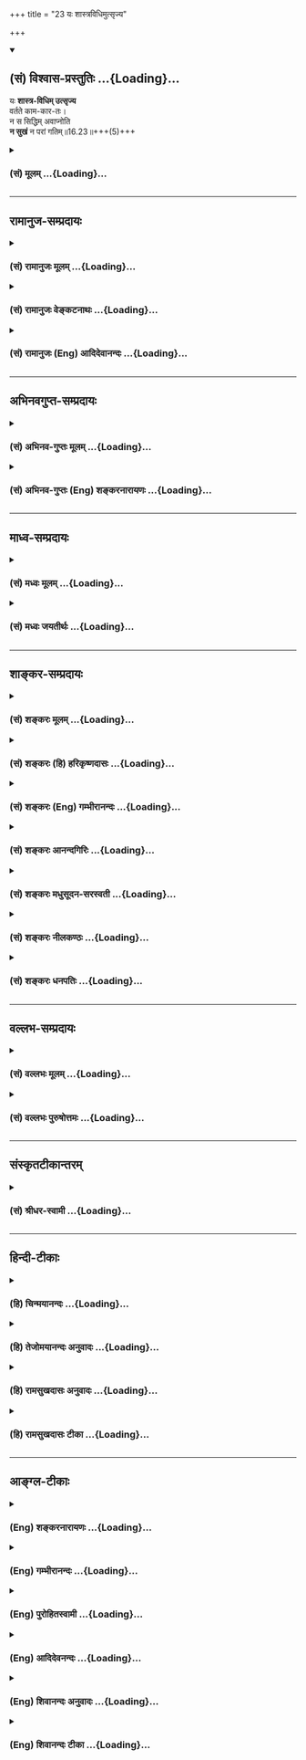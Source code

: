 +++
title = "23 यः शास्त्रविधिमुत्सृज्य"

+++
<div class="js_include" newlevelforh1="2" title="(सं) विश्वास-प्रस्तुतिः" unfilled url="/mahAbhAratam/vyAsaH/shlokashaH/06-bhIShma-parva/03-bhagavad-gItA-parva/saMskRtam/vishvAsa-prastutiH/16_daivAsura-sampad-vib/23_yaH_shAstravidhim.md">
<details open><summary><h2>(सं) विश्वास-प्रस्तुतिः ...{Loading}...</h2></summary>

यः **शास्त्र-विधिम् उत्सृज्य**  
वर्तते काम-कार-तः।  
न स सिद्धिम् अवाप्नोति  
**न सुखं** न परां गतिम्॥16.23॥+++(5)+++
</details>
</div>
<div class="js_include collapsed" newlevelforh1="3" title="(सं) मूलम्" unfilled url="/mahAbhAratam/vyAsaH/shlokashaH/06-bhIShma-parva/03-bhagavad-gItA-parva/saMskRtam/mUlam/16_daivAsura-sampad-vib/23_yaH_shAstravidhim.md">
<details><summary><h3>(सं) मूलम् ...{Loading}...</h3></summary>

यः शास्त्रविधिमुत्सृज्य वर्तते कामकारतः।  
न स सिद्धिमवाप्नोति न सुखं न परां गतिम्।।16.23।।
</details>
</div>


_________________
## रामानुज-सम्प्रदायः
<div class="js_include collapsed" newlevelforh1="3" title="(सं) रामानुजः मूलम्" unfilled url="/mahAbhAratam/vyAsaH/shlokashaH/06-bhIShma-parva/03-bhagavad-gItA-parva/saMskRtam/rAmAnujaH/mUlam/16_daivAsura-sampad-vib/23_yaH_shAstravidhim.md">
<details><summary><h3>(सं) रामानुजः मूलम् ...{Loading}...</h3></summary>

।।16.23।।**शास्त्रं** वेदाः **विधिः** अनुशासनम् वेदाख्यं मदनुशासनम्
**उत्सृज्य यः कामकारतो वर्तते** स्वच्छन्दानुगणमार्गेण वर्तते; **न स
सिद्धिम् अवाप्नोति;** न काम् अपि आमुष्मिकीं सिद्धिम् अवाप्नोति। **न
सुखं** ऐहिकम् अपि किञ्चिद् अवाप्नोति। **न परां गतिम्** कुतः परां गतिं
प्राप्नोति इत्यर्थः।

</details>
</div>
<div class="js_include collapsed" newlevelforh1="3" title="(सं) रामानुजः वेङ्कटनाथः" unfilled url="/mahAbhAratam/vyAsaH/shlokashaH/06-bhIShma-parva/03-bhagavad-gItA-parva/saMskRtam/rAmAnujaH/venkaTanAthaH/16_daivAsura-sampad-vib/23_yaH_shAstravidhim.md">
<details><summary><h3>(सं) रामानुजः वेङ्कटनाथः ...{Loading}...</h3></summary>

  
  
।।16.23।। आसुरस्वभावेषु मूलतया प्रधानभूतास्त्रय उक्ताः तेभ्योऽपि
प्रधानतमःपरिहार्यो हेतुरनन्तरमुच्यत इत्याहशास्त्रानादर इति।
सर्वावस्थसमस्तपुरुषहितानुशासनाच्छास्त्रशब्दो वेदेष्वेव प्रथमं प्राप्तः
तदनुबन्धादन्येष्वित्यभिप्रायेणाऽऽहशास्त्रं वेदा इति। विधायकवाक्यस्य
शास्त्रशब्देनोपात्तत्वात् तद्व्यापारोऽत्र विधिशब्दविवक्षित इत्याह --
विधिरनुशासनमिति। फलितमाह -- वेदाख्यं मदनुशासनमिति। शास्त्रमेव विधिरिति
सामानाधिकरण्यं वा विवक्षितम्। मदनुशासनं इत्यनेनश्रुतिः स्मृतिर्ममैवाज्ञा
\[वि.ध.76।31\] इत्यादिस्मारणम्। एतेनान्यथा लिङ्गाद्यर्थं वर्णयन्तोऽपि
प्रत्युक्ताः। लिङादयो हि प्रशासितुरभिप्रायमाक्षेपादभिधानतो वा
व्यञ्जयन्ति। शास्त्रप्रतिपक्षभूतः कामकारोऽत्र न शास्त्रीयवैकल्पिकादिविषय
इत्यभिप्रायेणाऽऽहस्वच्छन्दानुगुणमार्गेति। अथ केन प्रयुक्तोऽयं \[3।36\]काम
एष क्रोध एषः \[3।37\] इत्याद्युक्तकामप्रयुक्तेत्युक्तं भवति। या
वेदबाह्याः स्मृतयो याश्च कांश्च कुदृष्टयः। सर्वास्ता निष्फलाः प्रेत्य
तमोनिष्ठा हि ताः स्मृताः \[मनुः12।96कू.पु.पू.7।2।31\]
इत्याद्यनुसन्धानेनाऽऽहन कामप्यामुष्मिकीं सिद्धिमिति।
आमुष्मिकसुखहेतुभूतामुपायसिद्धिमित्यर्थः। न सुखं न स्वर्गादिसुखमित्यर्थः।
यद्वाआमुष्मिकीं सिद्धिमिति स्वर्गादिफलविषयम्सुखमिति त्वैहिकपरम् अत एव हि
किञ्चिच्छब्दः। इहापि हि सुखं शास्त्रीयानुष्ठानजनितपरमपुरुषानुग्रहादेव।
अत एव ह्युच्यते -- अनाराधितगोविन्दा ये नरा दुःखभागिनः \[वि.ध.19।13\]
इति। कैमुत्यप्रदर्शनायात्रान्यसुखसमभिव्याहार इत्याह -- कुतः परां
गतिमिति।  
  

</details>
</div>
<div class="js_include collapsed" newlevelforh1="3" title="(सं) रामानुजः (Eng) आदिदेवानन्दः" unfilled url="/mahAbhAratam/vyAsaH/shlokashaH/06-bhIShma-parva/03-bhagavad-gItA-parva/saMskRtam/rAmAnujaH/english/AdidevAnandaH/16_daivAsura-sampad-vib/23_yaH_shAstravidhim.md">
<details><summary><h3>(सं) रामानुजः (Eng) आदिदेवानन्दः ...{Loading}...</h3></summary>

16.23 Here Sastra means Vedas. Vidhi stands for injunction. He who abandons My injunction called Vedas and acts under the influence of desire, viz., takes the path according to his own wishes, does not attain perfection, He does not reach any Siddhi in the next world, nor does he find the slighest happiness in this world, let alone the attainment of the supreme state. It is not possible for him to do so.
Such is the meaning.

</details>
</div>


_________________
## अभिनवगुप्त-सम्प्रदायः
<div class="js_include collapsed" newlevelforh1="3" title="(सं) अभिनव-गुप्तः मूलम्" unfilled url="/mahAbhAratam/vyAsaH/shlokashaH/06-bhIShma-parva/03-bhagavad-gItA-parva/saMskRtam/abhinava-guptaH/mUlam/16_daivAsura-sampad-vib/23_yaH_shAstravidhim.md">
<details><summary><h3>(सं) अभिनव-गुप्तः मूलम् ...{Loading}...</h3></summary>

।।16.23 -- 16.24।। न चैतत् पुरुषवचनमित्यनादरणीयम्; अपि तु
अनादिशास्त्रमत्र प्रमाणम् इत्युच्यते -- यः शास्त्रविधिमिति। तस्मादिति।
शास्त्रविधिं त्यजत स्वमनीषयैव कार्याकार्यविचारं कुर्वतः प्रत्युत
नरकपातः। तस्मात् आत्मबुद्ध्या +++(S;;N add शास्त्रमननुसृत्य after
आत्मबुद्ध्या)+++ कार्याकार्यव्यवस्थां मा कार्षीः इति तात्पर्यम् \[इति\]।

</details>
</div>
<div class="js_include collapsed" newlevelforh1="3" title="(सं) अभिनव-गुप्तः (Eng) शङ्करनारायणः" unfilled url="/mahAbhAratam/vyAsaH/shlokashaH/06-bhIShma-parva/03-bhagavad-gItA-parva/saMskRtam/abhinava-guptaH/english/shankaranArAyaNaH/16_daivAsura-sampad-vib/23_yaH_shAstravidhim.md">
<details><summary><h3>(सं) अभिनव-गुप्तः (Eng) शङ्करनारायणः ...{Loading}...</h3></summary>

16.23 See Coment under 16.24

</details>
</div>


_________________
## माध्व-सम्प्रदायः
<div class="js_include collapsed" newlevelforh1="3" title="(सं) मध्वः मूलम्" unfilled url="/mahAbhAratam/vyAsaH/shlokashaH/06-bhIShma-parva/03-bhagavad-gItA-parva/saMskRtam/madhvaH/mUlam/16_daivAsura-sampad-vib/23_yaH_shAstravidhim.md">
<details><summary><h3>(सं) मध्वः मूलम् ...{Loading}...</h3></summary>

।।16.23।। Sri Madhvacharya did not comment on this sloka.,

</details>
</div>
<div class="js_include collapsed" newlevelforh1="3" title="(सं) मध्वः जयतीर्थः" unfilled url="/mahAbhAratam/vyAsaH/shlokashaH/06-bhIShma-parva/03-bhagavad-gItA-parva/saMskRtam/madhvaH/jayatIrthaH/16_daivAsura-sampad-vib/23_yaH_shAstravidhim.md">
<details><summary><h3>(सं) मध्वः जयतीर्थः ...{Loading}...</h3></summary>

।।16.23।। Sri Jayatirtha did not comment on this sloka.  
  

</details>
</div>


_________________
## शाङ्कर-सम्प्रदायः
<div class="js_include collapsed" newlevelforh1="3" title="(सं) शङ्करः मूलम्" unfilled url="/mahAbhAratam/vyAsaH/shlokashaH/06-bhIShma-parva/03-bhagavad-gItA-parva/saMskRtam/shankaraH/mUlam/16_daivAsura-sampad-vib/23_yaH_shAstravidhim.md">
<details><summary><h3>(सं) शङ्करः मूलम् ...{Loading}...</h3></summary>

।।16.23।। --,**यः शास्त्रविधिं** शास्त्रं वेदः तस्य विधिं
कर्तव्याकर्तव्यज्ञानकारणं विधिप्रतिषेधाख्यम् **उत्सृज्य** त्यक्त्वा
**वर्तते कामकारतः** कामप्रयुक्तः सन्; **न सः सिद्धिं**
पुरुषार्थयोग्यताम् **अवाप्नोति; न** अपि अस्मिन् लोके **सुखं न** अपि
**परां** प्रकृष्टां **गतिं** स्वर्गं मोक्षं वा।।

</details>
</div>
<div class="js_include collapsed" newlevelforh1="3" title="(सं) शङ्करः (हि) हरिकृष्णदासः" unfilled url="/mahAbhAratam/vyAsaH/shlokashaH/06-bhIShma-parva/03-bhagavad-gItA-parva/saMskRtam/shankaraH/hindI/harikRShNadAsaH/16_daivAsura-sampad-vib/23_yaH_shAstravidhim.md">
<details><summary><h3>(सं) शङ्करः (हि) हरिकृष्णदासः ...{Loading}...</h3></summary>

।।16.23।। इस समस्त आसुरी सम्पत्तिके त्यागका और कल्याणमय आचरणोंका; मूल
कारण शास्त्र है; शास्त्रप्रमाणसे ही दोनों किये जा सकते हैं; अन्यथा नहीं;
अतः --, जो मनुष्य शास्त्रके विधानको; अर्थात् कर्तव्यअकर्तव्यके ज्ञानका
कारण जो विधिनिषेधबोधक आदेश है उसको; छोड़कर कामनासे प्रयुक्त हुआ बर्तता
है; वह न तो सिद्धिको -- पुरुषार्थकी योग्यताको पाता है; न इस लोकमें सुख
पाता है और न परम गतिको अर्थात् स्वर्ग या मोक्षको ही पाता है।

</details>
</div>
<div class="js_include collapsed" newlevelforh1="3" title="(सं) शङ्करः (Eng) गम्भीरानन्दः" unfilled url="/mahAbhAratam/vyAsaH/shlokashaH/06-bhIShma-parva/03-bhagavad-gItA-parva/saMskRtam/shankaraH/english/gambhIrAnandaH/16_daivAsura-sampad-vib/23_yaH_shAstravidhim.md">
<details><summary><h3>(सं) शङ्करः (Eng) गम्भीरानन्दः ...{Loading}...</h3></summary>

16.23 Utsrjiya, ignoring, setting aside; sastra-vidhim, the precept of
the scriptures, which is th source of the knoweldge of what is duty and
what is not-called injunction and prohibition; yah, he who; vartate,
acts; kama-karatah, under the impulsion of passion; sah, he; na, does
not; avapnoti, attain; siddhim, perfection, fitness for Liberation; nor
even sukham, happiness in this world; nor even the param, supreme best;
gatim, Goal-heaven or Liberation.

</details>
</div>
<div class="js_include collapsed" newlevelforh1="3" title="(सं) शङ्करः आनन्दगिरिः" unfilled url="/mahAbhAratam/vyAsaH/shlokashaH/06-bhIShma-parva/03-bhagavad-gItA-parva/saMskRtam/shankaraH/AnandagiriH/16_daivAsura-sampad-vib/23_yaH_shAstravidhim.md">
<details><summary><h3>(सं) शङ्करः आनन्दगिरिः ...{Loading}...</h3></summary>

।।16.23।। आसुर्याः संपदो वर्जने श्रेयसश्च करणे किं कारणं तदाह --
**सर्वस्येति।** तस्य कारणत्वं साधयति -- **शास्त्रेति।**
उक्तमुपजीव्यानन्तरश्लोकं प्रवर्तयति -- **अत इति।** शिष्यतेऽनुशिष्यते
बोध्यतेऽनेनापूर्वोऽर्थ इति शास्त्रं तच्च विधिनिषेधात्मकमित्युपेत्य
व्याचष्टे -- **कर्तव्येति।** कामस्य करणं कामकारस्तस्माद्धेतोरित्युपेत्य
कामाधीना शास्त्रविमुखस्य प्रवृत्तिरित्याह -- **कामेति।**
कामाधीनप्रवृत्तेः सदा पुमर्थायोग्यस्य सर्वपुरुषार्थासिद्धिरित्याह --
**नापीति।**

</details>
</div>
<div class="js_include collapsed" newlevelforh1="3" title="(सं) शङ्करः मधुसूदन-सरस्वती" unfilled url="/mahAbhAratam/vyAsaH/shlokashaH/06-bhIShma-parva/03-bhagavad-gItA-parva/saMskRtam/shankaraH/madhusUdana-sarasvatI/16_daivAsura-sampad-vib/23_yaH_shAstravidhim.md">
<details><summary><h3>(सं) शङ्करः मधुसूदन-सरस्वती ...{Loading}...</h3></summary>

।।16.23।। यस्मादश्रेयोनाचरणस्य श्रेयआचरणस्य न शास्त्रमेव निमित्तं तयोः
शास्त्रैकगम्यत्वात्तस्मात् -- यः शास्त्रविधिमुत्सृज्येति।
शिष्यतेऽनुशिष्यतेऽपूर्वोऽर्थो बोध्यतेऽनेनेति शास्त्रं
वेदस्तदुपजीविस्मृतिपुराणादि च; तत्संबन्धी विधिर्लिङादिशब्दः कुर्यान्न
कुर्यादित्येवं प्रवर्तनानिवर्तनात्मकः
कर्तव्याकर्तव्यज्ञानहेतुर्विधिनिषेधाख्यस्तं शास्त्रविधिं
विधिनिषेधातिरिक्तमपि ब्रह्मप्रतिपादकं शास्त्रमस्तीति सूचयितुं विधिशब्दः।
उत्सृज्याश्रद्धया परित्यज्य कामकारतः स्वेच्छामात्रेण वर्तते विहितमपि
नाचरति निषिद्धमप्याचरति यः सः संसिद्धिं
पुरुषार्थप्राप्तियोग्यामन्तःकरणशुद्धिं कर्माणि कुर्वन्नपि नाप्नोति। न
सुखमैहिकं; नापि परां प्रकृष्टां गतिं स्वर्गं मोक्षं वा।

</details>
</div>
<div class="js_include collapsed" newlevelforh1="3" title="(सं) शङ्करः नीलकण्ठः" unfilled url="/mahAbhAratam/vyAsaH/shlokashaH/06-bhIShma-parva/03-bhagavad-gItA-parva/saMskRtam/shankaraH/nIlakaNThaH/16_daivAsura-sampad-vib/23_yaH_shAstravidhim.md">
<details><summary><h3>(सं) शङ्करः नीलकण्ठः ...{Loading}...</h3></summary>

।।16.23।। न केवलं काष्ठतपस्विवत्कामादित्यागमात्रेणोच्छास्त्रवर्ती
सिध्यतीत्याह -- **य इति।** शास्त्रविधिं शास्त्रेण
इष्टसाधनतयाऽनिष्टसाधनतया च ज्ञापितंब्राह्मणो यजेत;न सुरां पिबेत्
इत्यादिना विहितं निषिद्धं च उत्सृज्य विहितमकरणेन निषिद्धमाचरणेन च
उत्सृज्य यो वर्तते कामकारत इच्छया स सिद्धिं चित्तशुद्धिं,सुखं
वैराग्यादिजनितां तृप्तिं परां गतिं मोक्षं च नावाप्नोति।

</details>
</div>
<div class="js_include collapsed" newlevelforh1="3" title="(सं) शङ्करः धनपतिः" unfilled url="/mahAbhAratam/vyAsaH/shlokashaH/06-bhIShma-parva/03-bhagavad-gItA-parva/saMskRtam/shankaraH/dhanapatiH/16_daivAsura-sampad-vib/23_yaH_shAstravidhim.md">
<details><summary><h3>(सं) शङ्करः धनपतिः ...{Loading}...</h3></summary>

।।16.23।। आसुर्याः संपदः परिवर्जनस्य श्रेयआचरणस्य च किं
कारणमित्यपेक्षायामुभयं शास्त्रप्रमाणाच्छक्यं कर्तुं नान्यथाऽत उभयोः
शास्त्रं कारणमिति बोधयितुं शास्त्रविधित्यागेऽनर्थमाह -- य इति।
शिष्यतेऽनुशिष्यते बोध्यतेऽनेनाज्ञातोऽर्थ इति शास्त्रं
वेदस्तदुपजीविस्मृतीतिहासपुराणादि च तस्य विधिः कुर्यान्न कुर्यादिति
कर्तव्याकर्तव्यज्ञानकारणं शास्त्र संबन्धिविधिनिषेधाख्यस्तं यः
शास्त्रविधिमुत्सृज्य विहाय कामकारतः स्वेच्छानुसारेण वर्तते कामस्य करणं
कामकारस्तस्माद्वेतोः शास्त्रविधिमुत्सृत्येति वा संबन्धः। संसिद्धिं
पुरुषार्थयोग्यतां चित्तशुद्य्धादिलक्षणआं नावप्नोति नास्मिल्ँ लोके सुखं
नापि परां प्रकृष्टां गतिं स्वर्गं मोक्षं चाप्नोति।

</details>
</div>


_________________
## वल्लभ-सम्प्रदायः
<div class="js_include collapsed" newlevelforh1="3" title="(सं) वल्लभः मूलम्" unfilled url="/mahAbhAratam/vyAsaH/shlokashaH/06-bhIShma-parva/03-bhagavad-gItA-parva/saMskRtam/vallabhaH/mUlam/16_daivAsura-sampad-vib/23_yaH_shAstravidhim.md">
<details><summary><h3>(सं) वल्लभः मूलम् ...{Loading}...</h3></summary>

।।16.23।। कामादित्यागश्च शास्त्रोक्तस्वधर्माचरणां विना न भवतीत्याह -- य
इति। सर्वःब्रह्मादयस्त्ववयवाः पुरुषोत्तमस्य इत्याज्ञाय देवयजनं हरिणा
सदोक्तं इति शास्त्रविधिमुत्सृज्य कामकारतः अशास्त्रीयस्वच्छन्दश्रद्धातो
वर्त्तते; न च सिद्धिं कामपि तत्त्वज्ञानाप्तिरूपामामुष्मिकीं वा
समवाप्नोति सुखमैहिकमपि नाप्नोति; न च परां गतिमपि।

</details>
</div>
<div class="js_include collapsed" newlevelforh1="3" title="(सं) वल्लभः पुरुषोत्तमः" unfilled url="/mahAbhAratam/vyAsaH/shlokashaH/06-bhIShma-parva/03-bhagavad-gItA-parva/saMskRtam/vallabhaH/puruShottamaH/16_daivAsura-sampad-vib/23_yaH_shAstravidhim.md">
<details><summary><h3>(सं) वल्लभः पुरुषोत्तमः ...{Loading}...</h3></summary>

  
  
।।16.23।। किञ्च -- असुराश्च अशास्त्रविहिताः असत्कर्मणि निरता अतो
यश्चैतत्सङ्गत्यागी न किन्तु तद्भक्तोऽशास्त्रं कर्म करोति न स मुक्तिं
प्राप्नोतीत्याह -- यः शास्त्रेति। आसुरसङ्गात्तु यः शास्त्रविधिमुत्सृज्य
अवगणय्य कामकारतः स्वेच्छातः अशास्त्रेषु वर्तते; स न सिद्धिं
स्वमनोभिलाषं; न सुखं मनोनिर्वृतिं; न परां गतिं मोक्षं
प्राप्नोतीत्यर्थः।  
  

</details>
</div>


_________________
## संस्कृतटीकान्तरम्
<div class="js_include collapsed" newlevelforh1="3" title="(सं) श्रीधर-स्वामी" unfilled url="/mahAbhAratam/vyAsaH/shlokashaH/06-bhIShma-parva/03-bhagavad-gItA-parva/saMskRtam/shrIdhara-svAmI/16_daivAsura-sampad-vib/23_yaH_shAstravidhim.md">
<details><summary><h3>(सं) श्रीधर-स्वामी ...{Loading}...</h3></summary>

।।16.23।। कामादित्यागश्च स्वधर्माचरणं विना न भवतीत्याह **-- य इति।**
शास्त्रविधिं वेदविहितं धर्ममुत्सृज्य यः कामकारतो यथेच्छं वर्तते स
सिद्धिं तत्त्वज्ञानं न प्राप्नोति। नच सुखमुपशमं नच परां गतिं मुक्तिं
प्राप्नोति।

</details>
</div>


_________________
## हिन्दी-टीकाः
<div class="js_include collapsed" newlevelforh1="3" title="(हि) चिन्मयानन्दः" unfilled url="/mahAbhAratam/vyAsaH/shlokashaH/06-bhIShma-parva/03-bhagavad-gItA-parva/hindI/chinmayAnandaH/16_daivAsura-sampad-vib/23_yaH_shAstravidhim.md">
<details><summary><h3>(हि) चिन्मयानन्दः ...{Loading}...</h3></summary>

।।16.23।। गीताचार्य भगवान् श्रीकृष्ण का उपदेश यह है कि कामक्रोधादि
आत्मघातक अवगुणों के त्याग से आन्तरिक शक्तियों का जो संचय किया जाता है;
उसका आत्मोन्नति के लिए सदुपयोग करना चाहिए। ऐसा न करने पर मनुष्य का जो
पतन होता है; उससे पुन ऊपर उठना अति कठिन हो जाता है। रावणादि के समान
असुरों का चरित्र इस तथ्य का विशिष्ट प्रमाण है। ये असुर तपश्चर्या के
द्वारा असीम शक्तियां प्राप्त करते थे; परन्तु उसके दुरुपयोग करके वे
आत्मनाश ही करते थे उनकी शक्तियां ऐसी अद्भुत और भयंकर थीं कि उन्होंने
अपनी पीढ़ी को हिला दिया था और उसे चूरचूर कर पृथ्वी की धूल चटा दी थी।
स्वयं को तथा इस जगत् को अनर्थ से सुरक्षित रख्ाने के लिए लोगों को गम्भीर
चेतावनी की आवश्यकता है। इन अन्तिम दो श्लोकों में यही चेतावनी दी गयी
है। जो पुरुष शास्त्रविधि की उपेक्षा करके अपनी स्वच्छन्द प्रकृति के अनुसार
ही काम करता है; उसे वस्तुत किसी प्रकार का भी लाभ नहीं होता। यहाँ शास्त्र
शब्द से कठिन और विस्तृत कर्मकाण्ड को ही समझना आवश्यक नहीं है; जिसका
अनुष्ठान और उपदेश रूढ़िवादी लोग विशेष बल देकर करते हैं। ब्रह्यविद्या का
तथा तत्प्राप्ति के साधनों का उपदेश जिन ग्रन्थों में दिया गया है उन्हें
यहाँ शास्त्र कहा गया है। ऐसे ग्रन्थ मुख्यत उपनिषद् हैं। वेदान्त के
प्रतिपाद्य विषय तथा परिभाषिक शब्दावली का वर्णन करने वाले ग्रन्थों को
प्रकरण ग्रन्थ कहा जाता हैं। गीता में ब्रह्मविद्या तथा तत्प्राप्ति के
साधन उपदिष्ट है; इसलिए गीता भी शास्त्र ही है। कामकारत प्रस्तुत खण्ड में
काम; क्रोध और लोभ के त्याग का उपदेश दिया गया है। हमने यह देखा कि क्रोध
और लोभ का मूल कारण काम ही है। इसलिए; भगवान् श्रीकृष्ण यहाँ केवल काम का
ही उल्लेख करते हुए कहते हैं कि काम से प्रेरित मनुष्य को परम लक्ष्य की
प्राप्ति नहीं होती। वह न सिद्धि प्राप्त करता है न सुख और न परा गति। गीता
के उपदेश का पालन न करने से क्या हानि होगी इसका उत्तर यह है कि कामना से
प्रेरित; लोभ से प्रोत्साहित और क्रोध से विक्षिप्त पुरुष सदैव अशान्ति और
क्रूर मनाद्वेगों से पूर्ण जीवन को ही प्राप्त करता है। ऐसा पुरुष न सुख
प्राप्त करता है और न आत्मविकास। अत; निष्कर्ष यह निकलता है कि

</details>
</div>
<div class="js_include collapsed" newlevelforh1="3" title="(हि) तेजोमयानन्दः अनुवादः" unfilled url="/mahAbhAratam/vyAsaH/shlokashaH/06-bhIShma-parva/03-bhagavad-gItA-parva/hindI/tejomayAnandaH/anuvAdaH/16_daivAsura-sampad-vib/23_yaH_shAstravidhim.md">
<details><summary><h3>(हि) तेजोमयानन्दः अनुवादः ...{Loading}...</h3></summary>

।।16.23।। जो पुरुष शास्त्रविधि को त्यागकर अपनी कामना से प्रेरित होकर ही
कार्य करता है, वह न पूर्णत्व की सिद्धि प्राप्त करता है, न सुख और न परा
गति।।

</details>
</div>
<div class="js_include collapsed" newlevelforh1="3" title="(हि) रामसुखदासः अनुवादः" unfilled url="/mahAbhAratam/vyAsaH/shlokashaH/06-bhIShma-parva/03-bhagavad-gItA-parva/hindI/rAmasukhadAsaH/anuvAdaH/16_daivAsura-sampad-vib/23_yaH_shAstravidhim.md">
<details><summary><h3>(हि) रामसुखदासः अनुवादः ...{Loading}...</h3></summary>

।।16.23।।****जो मनुष्य शास्त्रविधिको छोड़कर अपनी इच्छासे मनमाना आचरण
करता है, वह न सिद्धि-(अन्तःकरणकी शुद्धि-) को, न सुखको और न परमगतिको ही
प्राप्त होता है।

</details>
</div>
<div class="js_include collapsed" newlevelforh1="3" title="(हि) रामसुखदासः टीका" unfilled url="/mahAbhAratam/vyAsaH/shlokashaH/06-bhIShma-parva/03-bhagavad-gItA-parva/hindI/rAmasukhadAsaH/TIkA/16_daivAsura-sampad-vib/23_yaH_shAstravidhim.md">
<details><summary><h3>(हि) रामसुखदासः टीका ...{Loading}...</h3></summary>

।।16.23।।***व्याख्या --***  यः शास्त्रविधिमुत्सृज्य वर्तते -- **जो लोग
शास्त्रविधिकी अवहेलना करके शास्त्रविहित यज्ञ करते हैं**; दान करते हैं;
परोपकार करते हैं; दुनियाके लाभके लिये तरहतरहके कई अच्छेअच्छे काम करते
हैं परन्तु वह सब करते हैं -- **कामकारतः** **(टिप्पणी प₀ 830)** अर्थात्
शास्त्रविधिकी तरफ ध्यान न देकर अपने मनमाने ढङ्गसे करते हैं। मनमाने
ढङ्गसे करनेमें कारण यह है कि उनके भीतर जो काम; क्रोध आदि पड़े रहते हैं;
उनकी परवाह न करके वे बाहरी आचरणोंसे ही अपनेको बड़ा मानते हैं। तात्पर्य
है कि वे बाहरके आचरणोंको ही श्रेष्ठ समझते हैं। दूसरे लोग भी बाहरके
आचरणोंको ही विशेषतासे देखते हैं। भीतरके भावोंको; सिद्धान्तोंको जाननेवाले
लोग बहुत कम होते हैं। परन्तु वास्तवमें भीतरके भावोंका ही विशेष महत्त्व
है। अगर भीतरमें दुर्गुणदुर्भाव रहते हैं और बाहरसे बड़े भारी त्यागीतपस्वी
बन जाते हैं; तो अभिमानमें आकर दूसरोंकी ताड़ना कर देते हैं। इस प्रकार
भीतरमें ब़ढ़े हुए देहाभिमानके कारण उनके गुण भी दोषमें परिणत हो जाते हैं;
उनकी महिमा निन्दामें परिणत हो जाती है; उनका त्याग रागमें; आसक्तिमें;
भोगोंमें परिणत हो जाता है और आगे चलकर वे पतनमें चले जाते हैं। इसलिये
भीतरमें दोषोंके रहनेसे ही वे शास्त्रविधिका त्याग करके मनमाने ढङ्गसे आचरण
करते हैं। जैसे रोगी अपनी दृष्टिसे तो कुपथ्यका त्याग और पथ्यका सेवन करता
है; पर वह आसक्तिवश कुपथ्य ले लेता है; जिससे उसका स्वास्थ्य और अधिक खराब
हो जाता है। ऐसे ही वे लोग अपनी दृष्टिसे अच्छेअच्छे काम करते हैं; पर
भीतरमें काम; क्रोध और लोभका आवेश रहनेसे वे शास्त्रविधिकी अवहेलना करके
मनमाने ढङ्गसे काम करने लग जाते हैं; जिससे वे अधोगतिमें चले जाते हैं।**न
स सिद्धिमवाप्नोति --** आसुरीसम्पदावाले जो लोग शास्त्रविधिका त्याग करके
यज्ञ आदि शुभ कर्म करते हैं; उनको धन; मान; आदर आदिके रूपमें कुछ
प्रसिद्धिरूप सिद्धि मिल सकती है; पर वास्तवमें अन्तःकरणकी शुद्धिरूप जो
सिद्धि है; वह उनको नहीं मिलती।  
  
**न सुखम् --** उनको सुख भी नहीं मिलता क्योंकि उनके भीतरमें कामक्रोधादिकी
जलन बनी रहती है। पदार्थोंके संयोगसे होनेवाला सुख उन्हें मिल सकता है; पर
वह सुखदुःखोंका कारण ही है अर्थात् उससे दुःखहीदुःख पैदा होते हैं (गीता 5।
22)। तात्पर्य यह है कि पारमार्थिक मार्गमें मिलनेवला सात्त्विक सुख उनको
नहीं मिलता।**न परां गतिम् --** उनको परमगति भी नहीं मिलती। परमगति मिले ही
कैसे पहले तो वे परमगतिको मानते ही नहीं और यदि मानते भी हैं; तो भी वह
उनको मिल नहीं सकती क्योंकि काम; क्रोध और लोभके कारण उनके कर्म ही ऐसे
होते हैं। सिद्धि; सुख और परमगतिके न मिलनेका तात्पर्य यह है कि वे आचरण तो
श्रेष्ठ करते हैं; जिससे उन्हें सिद्धि; सुख और परमगतिकी प्राप्ति हो सके
परन्तु भीतरमें काम; क्रोध; लोभ; अभिमान आदि रहनेसे उनके अच्छे आचरण भी
बुराईमें ही चले जाते हैं। इससे उनको उपर्युक्त चीजें नहीं मिलतीं। यदि ऐसा
मान लिया जाय कि उनके आचरण ही बुरे होते हैं; तो भगवान्का **न स
सिद्धिमवाप्नोति न सुखं न परां गतिम् --** ऐसा कहना बनेगा ही नहीं क्योंकि
प्राप्ति होनेपर ही निषेध होता है -- **प्राप्तौ सत्यां निषेधः।**  
  
***सम्बन्ध --***  शास्त्रविधिका त्याग करनेसे मनुष्यको सिद्धि आदिकी
प्राप्ति नहीं होती; इसलिये मनुष्यको क्या करना चाहिये -- इसे आगेके
श्लोकमें बताते हैं।

</details>
</div>


_________________
## आङ्ग्ल-टीकाः
<div class="js_include collapsed" newlevelforh1="3" title="(Eng) शङ्करनारायणः" unfilled url="/mahAbhAratam/vyAsaH/shlokashaH/06-bhIShma-parva/03-bhagavad-gItA-parva/english/shankaranArAyaNaH/16_daivAsura-sampad-vib/23_yaH_shAstravidhim.md">
<details><summary><h3>(Eng) शङ्करनारायणः ...{Loading}...</h3></summary>

16.23. He, who neglects the injunction of the scriptures, and acts according to his own will-he attains neither the success, nor happiness nor the highest goal (emancipation).

</details>
</div>
<div class="js_include collapsed" newlevelforh1="3" title="(Eng) गम्भीरानन्दः" unfilled url="/mahAbhAratam/vyAsaH/shlokashaH/06-bhIShma-parva/03-bhagavad-gItA-parva/english/gambhIrAnandaH/16_daivAsura-sampad-vib/23_yaH_shAstravidhim.md">
<details><summary><h3>(Eng) गम्भीरानन्दः ...{Loading}...</h3></summary>

16.23 Ignoring the precept of the scriptures, he who acts under the impulsion of passion,-he does not attain perfection, nor happiness, nor the supreme Goal.

</details>
</div>
<div class="js_include collapsed" newlevelforh1="3" title="(Eng) पुरोहितस्वामी" unfilled url="/mahAbhAratam/vyAsaH/shlokashaH/06-bhIShma-parva/03-bhagavad-gItA-parva/english/purohitasvAmI/16_daivAsura-sampad-vib/23_yaH_shAstravidhim.md">
<details><summary><h3>(Eng) पुरोहितस्वामी ...{Loading}...</h3></summary>

16.23 But he who neglects the commands of the scriptures, and follows the promptings of passion, he does not attain perfection, happiness or the final goal.

</details>
</div>
<div class="js_include collapsed" newlevelforh1="3" title="(Eng) आदिदेवनन्दः" unfilled url="/mahAbhAratam/vyAsaH/shlokashaH/06-bhIShma-parva/03-bhagavad-gItA-parva/english/AdidevanandaH/16_daivAsura-sampad-vib/23_yaH_shAstravidhim.md">
<details><summary><h3>(Eng) आदिदेवनन्दः ...{Loading}...</h3></summary>

16.23 He who, abandoning the injunctions of the Sastras, acts under the influence of desire, attains neither perfection nor pleasure, nor the supreme state.

</details>
</div>
<div class="js_include collapsed" newlevelforh1="3" title="(Eng) शिवानन्दः अनुवादः" unfilled url="/mahAbhAratam/vyAsaH/shlokashaH/06-bhIShma-parva/03-bhagavad-gItA-parva/english/shivAnandaH/anuvAdaH/16_daivAsura-sampad-vib/23_yaH_shAstravidhim.md">
<details><summary><h3>(Eng) शिवानन्दः अनुवादः ...{Loading}...</h3></summary>

16.23 He who, having cast aside the ordinances of the scriptures, acts under the impulse of desire, attains not perfection, nor happiness nor the Supreme Goal.

</details>
</div>
<div class="js_include collapsed" newlevelforh1="3" title="(Eng) शिवानन्दः टीका" unfilled url="/mahAbhAratam/vyAsaH/shlokashaH/06-bhIShma-parva/03-bhagavad-gItA-parva/english/shivAnandaH/TIkA/16_daivAsura-sampad-vib/23_yaH_shAstravidhim.md">
<details><summary><h3>(Eng) शिवानन्दः टीका ...{Loading}...</h3></summary>

16.23 यः who; शास्त्रविधिम् the ordinance of the scriptures; उत्सृज्य
having cast aside; वर्तते acts; कामकारतः under the impulse of desire; न
not; सः he; सिद्धिम् perfection; अवाप्नोति attains; न not; सुखम्
happiness; न not; पराम् Supreme; गतिम् Goal.Commentary He who does not care for the Self; who gives free rein to these three sins; is a traitor to the Self. He who has renounced the authority of the Vedas which; like a mother; is eally disposed and kind to all; and which; like a beaconlight; points out what is good and what is evil; does not attain perfection nor happiness nor the Supreme Goal. He who pays no attention to prescribed actions and follows the promptings of desire awakened by the senses; does not obtain God.

</details>
</div>
